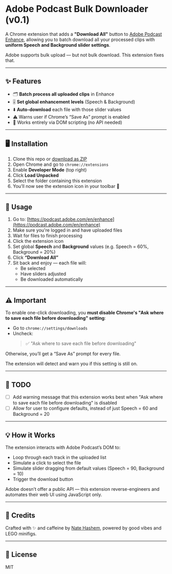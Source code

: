 # Adobe Podcast Bulk Downloader (v0.1)

A Chrome extension that adds a **"Download All"** button to [Adobe Podcast Enhance](https://podcast.adobe.com/en/enhance), allowing you to batch download all your processed clips with **uniform Speech and Background slider settings**.

Adobe supports bulk upload — but not bulk download. This extension fixes that.

---

## ✨ Features

- 🗂️ **Batch process all uploaded clips** in Enhance
- 🎚️ **Set global enhancement levels** (Speech & Background)
- ⬇️ **Auto-download** each file with those slider values
- ⚠️ Warns user if Chrome’s “Save As” prompt is enabled
- 🔧 Works entirely via DOM scripting (no API needed)

---

## 🖥️ Installation

1. Clone this repo or [download as ZIP](https://github.com/YOUR_USERNAME/YOUR_REPO_NAME/archive/refs/heads/main.zip)
2. Open Chrome and go to `chrome://extensions`
3. Enable **Developer Mode** (top right)
4. Click **Load Unpacked**
5. Select the folder containing this extension
6. You’ll now see the extension icon in your toolbar 🎉

---

## 🧪 Usage

1. Go to: [https://podcast.adobe.com/en/enhance](https://podcast.adobe.com/en/enhance)
2. Make sure you're logged in and have uploaded files
3. Wait for files to finish processing
4. Click the extension icon
5. Set global **Speech** and **Background** values (e.g. Speech = 60%, Background = 20%)
6. Click **“Download All”**
7. Sit back and enjoy — each file will:
   - Be selected
   - Have sliders adjusted
   - Be downloaded automatically

---

## ⚠️ Important

To enable one-click downloading, you **must disable Chrome's "Ask where to save each file before downloading" setting**:

- Go to `chrome://settings/downloads`
- Uncheck:
  > ✅ "Ask where to save each file before downloading"

Otherwise, you’ll get a “Save As” prompt for every file.

The extension will detect and warn you if this setting is still on.

---

## 🚧 TODO

- [ ] Add warning message that this extension works best when "Ask where to save each file before downloading" is disabled
- [ ] Allow for user to configure defaults, instead of just Speech = 60 and Background = 20

---

## 💡 How it Works

The extension interacts with Adobe Podcast’s DOM to:

- Loop through each track in the uploaded list
- Simulate a click to select the file
- Simulate slider dragging from default values (Speech = 90, Background = 10)
- Trigger the download button

Adobe doesn’t offer a public API — this extension reverse-engineers and automates their web UI using JavaScript only.

---

## 🙏 Credits

Crafted with ✨ and caffeine by [Nate Hashem](https://github.com/YOUR_GITHUB), powered by good vibes and LEGO minifigs.

---

## 📝 License

MIT

